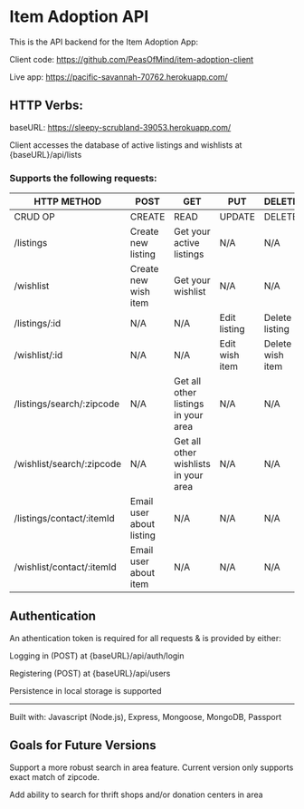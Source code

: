 # Item Adoption API

This is the API backend for the Item Adoption App:

Client code: https://github.com/PeasOfMind/item-adoption-client

Live app: https://pacific-savannah-70762.herokuapp.com/

## HTTP Verbs:

baseURL: https://sleepy-scrubland-39053.herokuapp.com/

Client accesses the database of active listings and wishlists at {baseURL}/api/lists

### Supports the following requests:


| HTTP METHOD | POST            | GET       | PUT         | DELETE |
| ----------- | --------------- | --------- | ----------- | ------ |
| CRUD OP     | CREATE          | READ      | UPDATE      | DELETE |
| /listings   | Create new listing | Get your active listings | N/A | N/A |
| /wishlist   | Create new wish item | Get your wishlist | N/A | N/A |
| /listings/:id   | N/A | N/A | Edit listing | Delete listing |
| /wishlist/:id   | N/A | N/A | Edit wish item | Delete wish item |
| /listings/search/:zipcode   | N/A | Get all other listings in your area | N/A | N/A |
| /wishlist/search/:zipcode   | N/A | Get all other wishlists in your area | N/A | N/A |
| /listings/contact/:itemId   | Email user about listing | N/A | N/A | N/A |
| /wishlist/contact/:itemId   | Email user about item | N/A | N/A | N/A |

## Authentication

An athentication token is required for all requests & is provided by either:

Logging in (POST) at {baseURL}/api/auth/login 

Registering (POST) at {baseURL}/api/users

Persistence in local storage is supported

---
Built with: Javascript (Node.js), Express, Mongoose, MongoDB, Passport

## Goals for Future Versions
Support a more robust search in area feature. Current version only supports exact match of zipcode.

Add ability to search for thrift shops and/or donation centers in area
